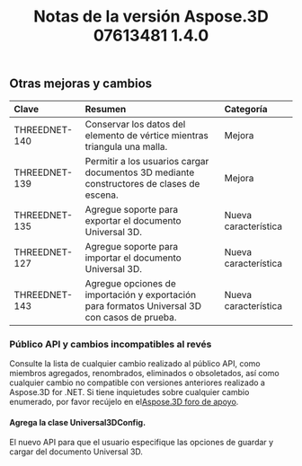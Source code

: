 ﻿---
title: Notas de la versión Aspose.3D 07613481 1.4.0
type: docs
weight: 90
url: /es/net/aspose-3d-for-net-1-4-0-release-notes/
---
## **Otras mejoras y cambios**

|**Clave** |**Resumen** |**Categoría** |
|:- |:- |:- |
|THREEDNET-140 |Conservar los datos del elemento de vértice mientras triangula una malla.|Mejora|
|THREEDNET-139 |Permitir a los usuarios cargar documentos 3D mediante constructores de clases de escena.|Mejora|
|THREEDNET-135 |Agregue soporte para exportar el documento Universal 3D.|Nueva característica|
|THREEDNET-127 |Agregue soporte para importar el documento Universal 3D.|Nueva característica|
|THREEDNET-143 |Agregue opciones de importación y exportación para formatos Universal 3D con casos de prueba.|Nueva característica|
### **Público API y cambios incompatibles al revés**
Consulte la lista de cualquier cambio realizado al público API, como miembros agregados, renombrados, eliminados o obsoletados, así como cualquier cambio no compatible con versiones anteriores realizado a Aspose.3D for .NET. Si tiene inquietudes sobre cualquier cambio enumerado, por favor recújelo en el[Aspose.3D foro de apoyo](https://forum.aspose.com/c/3d/18).
#### **Agrega la clase Universal3DConfig.**
El nuevo API para que el usuario especifique las opciones de guardar y cargar del documento Universal 3D.

